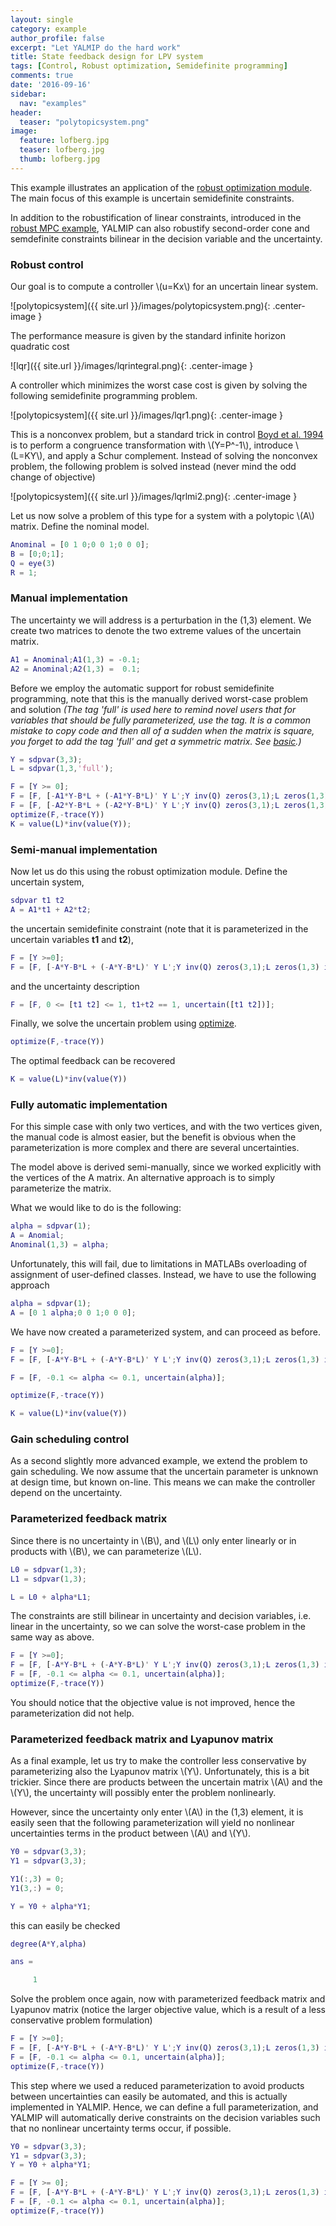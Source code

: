 ```yaml
---
layout: single
category: example
author_profile: false
excerpt: "Let YALMIP do the hard work"
title: State feedback design for LPV system
tags: [Control, Robust optimization, Semidefinite programming]
comments: true
date: '2016-09-16'
sidebar:
  nav: "examples"
header:
  teaser: "polytopicsystem.png"
image:
  feature: lofberg.jpg
  teaser: lofberg.jpg
  thumb: lofberg.jpg
---
```


This example illustrates an application of the [robust optimization module](/tutorial/robustoptimization). The main focus of this example is uncertain semidefinite constraints.

In addition to the robustification of linear constraints, introduced in the [robust MPC example](/eample/robustmpc), YALMIP can also robustify second-order cone and semdefinite constraints bilinear in the decision variable and the uncertainty.

### Robust control

Our goal is to compute a controller \\(u=Kx\\) for an uncertain linear system.

![polytopicsystem]({{ site.url }}/images/polytopicsystem.png){: .center-image }

The performance measure is given by the standard infinite horizon quadratic cost

![lqr]({{ site.url }}/images/lqrintegral.png){: .center-image }

A controller which minimizes the worst case cost is given by solving the following semidefinite programming problem.

![polytopicsystem]({{ site.url }}/images/lqr1.png){: .center-image }

This is a nonconvex problem, but a standard trick in control  [Boyd et al. 1994](/reference/boyd1994) is to perform a congruence transformation with \\(Y=P^-1\\), introduce \\(L=KY\\), and apply a Schur complement. Instead of solving the nonconvex problem, the following problem is solved instead (never mind the odd change of objective)

![polytopicsystem]({{ site.url }}/images/lqrlmi2.png){: .center-image }

Let us now solve a problem of this type for a system with a polytopic \\(A\\) matrix. Define the nominal model.

````matlab
Anominal = [0 1 0;0 0 1;0 0 0];
B = [0;0;1];
Q = eye(3)
R = 1;
````

### Manual implementation

The uncertainty we will address is a perturbation in the (1,3) element. We create two matrices to denote the two extreme values of the uncertain matrix.

````matlab
A1 = Anominal;A1(1,3) = -0.1;
A2 = Anominal;A2(1,3) =  0.1;
````

Before we employ the automatic support for robust semidefinite programming, note that this is the manually derived worst-case problem and solution *(The tag 'full' is used here to remind novel users that for variables that should be fully parameterized, use the tag. It is a common mistake to copy code and then all of a sudden when the matrix is square, you forget to add the tag 'full' and get a symmetric matrix. See [basic](/tutorials/basics).)*

````matlab
Y = sdpvar(3,3);
L = sdpvar(1,3,'full');

F = [Y >= 0];
F = [F, [-A1*Y-B*L + (-A1*Y-B*L)' Y L';Y inv(Q) zeros(3,1);L zeros(1,3) inv(R)] >= 0];
F = [F, [-A2*Y-B*L + (-A2*Y-B*L)' Y L';Y inv(Q) zeros(3,1);L zeros(1,3) inv(R)] >= 0];
optimize(F,-trace(Y))
K = value(L)*inv(value(Y));
````

### Semi-manual implementation

Now let us do this using the robust optimization module. Define the uncertain system,

````matlab
sdpvar t1 t2
A = A1*t1 + A2*t2;
````

the uncertain semidefinite constraint (note that it is parameterized in the uncertain variables **t1** and **t2**),

````matlab
F = [Y >=0];
F = [F, [-A*Y-B*L + (-A*Y-B*L)' Y L';Y inv(Q) zeros(3,1);L zeros(1,3) inv(R)] >= 0];
````

and the uncertainty description

````matlab
F = [F, 0 <= [t1 t2] <= 1, t1+t2 == 1, uncertain([t1 t2])];
````

Finally, we solve the uncertain problem using [optimize](/command/optimize).

````matlab
optimize(F,-trace(Y))
````

The optimal feedback can be recovered

````matlab
K = value(L)*inv(value(Y))
````

### Fully automatic implementation

For this simple case with only two vertices, and with the two vertices given, the manual code is almost easier, but the benefit is obvious when the parameterization is more complex and there are several uncertainties.

The model above is derived semi-manually, since we worked explicitly with the vertices of the A matrix. An alternative approach is to simply parameterize the matrix.

What we would like to do is the following:

````matlab
alpha = sdpvar(1);
A = Anomial;
Anominal(1,3) = alpha;
````

Unfortunately, this will fail, due to limitations in MATLABs overloading of assignment of user-defined classes. Instead, we have to use the following approach

````matlab
alpha = sdpvar(1);
A = [0 1 alpha;0 0 1;0 0 0];
````

We have now created a parameterized system, and can proceed as before.

````matlab
F = [Y >=0];
F = [F, [-A*Y-B*L + (-A*Y-B*L)' Y L';Y inv(Q) zeros(3,1);L zeros(1,3) inv(R)] > 0]

F = [F, -0.1 <= alpha <= 0.1, uncertain(alpha)];

optimize(F,-trace(Y))

K = value(L)*inv(value(Y))
````

### Gain scheduling control

As a second slightly more advanced example, we extend the problem to gain scheduling. We now assume that the uncertain parameter is unknown at design time, but known on-line. This means we can make the controller depend on the uncertainty.


### Parameterized feedback matrix

Since there is no uncertainty in \\(B\\), and \\(L\\) only enter linearly or in products with \\(B\\), we can parameterize \\(L\\).

````matlab
L0 = sdpvar(1,3);
L1 = sdpvar(1,3);

L = L0 + alpha*L1;
````

The constraints are still bilinear in uncertainty and decision variables, i.e. linear in the uncertainty, so we can solve the worst-case problem in the same way as above.

````matlab
F = [Y >=0];
F = [F, [-A*Y-B*L + (-A*Y-B*L)' Y L';Y inv(Q) zeros(3,1);L zeros(1,3) inv(R)] >= 0)];
F = [F, -0.1 <= alpha <= 0.1, uncertain(alpha)];
optimize(F,-trace(Y))
````

You should notice that the objective value is not improved, hence the parameterization did not help.

### Parameterized feedback matrix and Lyapunov matrix

As a final example, let us try to make the controller less conservative by parameterizing also the Lyapunov matrix \\(Y\\). Unfortunately, this is a bit trickier. Since there are products between the uncertain matrix \\(A\\) and the \\(Y\\), the uncertainty will possibly enter the problem nonlinearly.

However, since the uncertainty only enter \\(A\\) in the (1,3) element, it is easily seen that the following parameterization will yield no nonlinear uncertainties terms in the product between \\(A\\) and \\(Y\\).

````matlab
Y0 = sdpvar(3,3);
Y1 = sdpvar(3,3);

Y1(:,3) = 0;
Y1(3,:) = 0;

Y = Y0 + alpha*Y1;
````

this can easily be checked

````matlab
degree(A*Y,alpha)

ans =

     1
````

Solve the problem once again, now with parameterized feedback matrix and Lyapunov matrix (notice the larger objective value, which is a result of a less conservative problem formulation)

````matlab
F = [Y >=0];
F = [F, [-A*Y-B*L + (-A*Y-B*L)' Y L';Y inv(Q) zeros(3,1);L zeros(1,3) inv(R)] >= 0]
F = [F, -0.1 <= alpha <= 0.1, uncertain(alpha)];
optimize(F,-trace(Y))
````

This step where we used a reduced parameterization to avoid products between uncertainties can easily be automated, and this is actually implemented in YALMIP. Hence, we can define a full parameterization, and YALMIP will automatically derive constraints on the decision variables such that no nonlinear uncertainty terms occur, if possible.

````matlab
Y0 = sdpvar(3,3);
Y1 = sdpvar(3,3);
Y = Y0 + alpha*Y1;

F = [Y >= 0];
F = [F, [-A*Y-B*L + (-A*Y-B*L)' Y L';Y inv(Q) zeros(3,1);L zeros(1,3) inv(R)] >= 0]
F = [F, -0.1 <= alpha <= 0.1, uncertain(alpha)];
optimize(F,-trace(Y))
````
